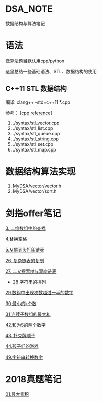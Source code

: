 # DSA_NOTE
数据结构与算法笔记

# 语法

做算法题目默认用cpp/python

这里总结一些基础语法、STL、数据结构的使用

## C++11 STL 数据结构

编译: clang++ -std=c++11 *.cpp

参考： [[cpp reference]](https://zh.cppreference.com/)

1. ./syntax/stl_vector.cpp
2. ./syntax/stl_list.cpp
3. ./syntax/stl_queue.cpp
4. ./syntax/stl_string.cpp
5. ./syntax/stl_set.cpp
6. ./syntax/stl_map.cpp


# 数据结构算法实现

1. MyDSA/vector/vector.h
2. MyDSA/vector/sort.h

# 剑指offer笔记

[3. 二维数组中的查找](./offer67/3.md)

[4.替换空格](./offer67/4.md)

[5.从尾到头打印链表](./offer67/5.md)

[26. 复杂链表的复制](./offer67/26.md)

[27. 二叉搜索树与双向链表](./offer67/27.md)

* [28 字符串的排列](./offer67/28.md)

[29 数组中出现次数超过一半的数字](./offer67/29.md)

[30 最小的k个数](./offer67/30.md)

[31 连续子数组的最大和](./offer67/31.md)



[42.和为S的两个数字](./offer67/42.md)

[43. 扑克牌顺子](./offer67/43.md)

[44.孩子们的游戏](./offer67/44.md)

[49.字符串转换数字](./offer67/49.md)

# 2018真题笔记

[01.最大乘积](./2018校招真题/01_最大乘积.md)
